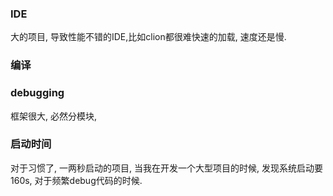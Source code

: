 ### IDE

大的项目, 导致性能不错的IDE,比如clion都很难快速的加载, 速度还是慢.

### 编译

### debugging
框架很大, 必然分模块,
### 启动时间
对于习惯了, 一两秒启动的项目, 当我在开发一个大型项目的时候, 发现系统启动要160s, 对于频繁debug代码的时候.
